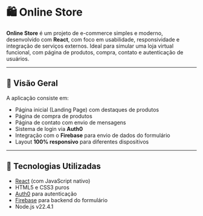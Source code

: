 # 🛍️ Online Store

**Online Store** é um projeto de e-commerce simples e moderno, desenvolvido com **React**, com foco em usabilidade, responsividade e integração de serviços externos. Ideal para simular uma loja virtual funcional, com página de produtos, compra, contato e autenticação de usuários.

---

## 📸 Visão Geral

A aplicação consiste em:

- Página inicial (Landing Page) com destaques de produtos  
- Página de compra de produtos  
- Página de contato com envio de mensagens  
- Sistema de login via **Auth0**  
- Integração com o **Firebase** para envio de dados do formulário  
- Layout **100% responsivo** para diferentes dispositivos

---

## 🧰 Tecnologias Utilizadas

- [React](https://reactjs.org/) (com JavaScript nativo)
- HTML5 e CSS3 puros
- [Auth0](https://auth0.com/) para autenticação
- [Firebase](https://firebase.google.com/) para backend do formulário
- Node.js v22.4.1